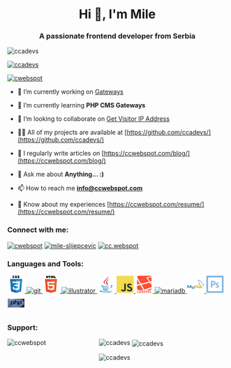 <h1 align="center">Hi 👋, I'm Mile</h1>
<h3 align="center">A passionate frontend developer from Serbia</h3>

<p align="left"> <img src="https://komarev.com/ghpvc/?username=ccadevs&label=Profile%20views&color=0e75b6&style=flat" alt="ccadevs" /> </p>

<p align="left"> <a href="https://github.com/ryo-ma/github-profile-trophy"><img src="https://github-profile-trophy.vercel.app/?username=ccadevs" alt="ccadevs" /></a> </p>

<p align="left"> <a href="https://twitter.com/cwebspot" target="blank"><img src="https://img.shields.io/twitter/follow/cwebspot?logo=twitter&style=for-the-badge" alt="cwebspot" /></a> </p>

- 🔭 I’m currently working on [Gateways](https://github.com/ccadevs/Gateways)

- 🌱 I’m currently learning **PHP CMS Gateways**

- 👯 I’m looking to collaborate on [Get Visitor IP Address](https://github.com/ccadevs/visitorIPAddress)

- 👨‍💻 All of my projects are available at [https://github.com/ccadevs/](https://github.com/ccadevs/)

- 📝 I regularly write articles on [https://ccwebspot.com/blog/](https://ccwebspot.com/blog/)

- 💬 Ask me about **Anything... :)**

- 📫 How to reach me **info@ccwebspot.com**

- 📄 Know about my experiences [https://ccwebspot.com/resume/](https://ccwebspot.com/resume/)

<h3 align="left">Connect with me:</h3>
<p align="left">
<a href="https://twitter.com/cwebspot" target="blank"><img align="center" src="https://raw.githubusercontent.com/rahuldkjain/github-profile-readme-generator/master/src/images/icons/Social/twitter.svg" alt="cwebspot" height="30" width="40" /></a>
<a href="https://linkedin.com/in/mile-slijepcevic" target="blank"><img align="center" src="https://raw.githubusercontent.com/rahuldkjain/github-profile-readme-generator/master/src/images/icons/Social/linked-in-alt.svg" alt="mile-slijepcevic" height="30" width="40" /></a>
<a href="https://instagram.com/cc.webspot" target="blank"><img align="center" src="https://raw.githubusercontent.com/rahuldkjain/github-profile-readme-generator/master/src/images/icons/Social/instagram.svg" alt="cc.webspot" height="30" width="40" /></a>
</p>

<h3 align="left">Languages and Tools:</h3>
<p align="left"> <a href="https://www.w3schools.com/css/" target="_blank"> <img src="https://raw.githubusercontent.com/devicons/devicon/master/icons/css3/css3-original-wordmark.svg" alt="css3" width="40" height="40"/> </a> <a href="https://git-scm.com/" target="_blank"> <img src="https://www.vectorlogo.zone/logos/git-scm/git-scm-icon.svg" alt="git" width="40" height="40"/> </a> <a href="https://www.w3.org/html/" target="_blank"> <img src="https://raw.githubusercontent.com/devicons/devicon/master/icons/html5/html5-original-wordmark.svg" alt="html5" width="40" height="40"/> </a> <a href="https://www.adobe.com/in/products/illustrator.html" target="_blank"> <img src="https://www.vectorlogo.zone/logos/adobe_illustrator/adobe_illustrator-icon.svg" alt="illustrator" width="40" height="40"/> </a> <a href="https://www.java.com" target="_blank"> <img src="https://raw.githubusercontent.com/devicons/devicon/master/icons/java/java-original.svg" alt="java" width="40" height="40"/> </a> <a href="https://developer.mozilla.org/en-US/docs/Web/JavaScript" target="_blank"> <img src="https://raw.githubusercontent.com/devicons/devicon/master/icons/javascript/javascript-original.svg" alt="javascript" width="40" height="40"/> </a> <a href="https://laravel.com/" target="_blank"> <img src="https://raw.githubusercontent.com/devicons/devicon/master/icons/laravel/laravel-plain-wordmark.svg" alt="laravel" width="40" height="40"/> </a> <a href="https://mariadb.org/" target="_blank"> <img src="https://www.vectorlogo.zone/logos/mariadb/mariadb-icon.svg" alt="mariadb" width="40" height="40"/> </a> <a href="https://www.mysql.com/" target="_blank"> <img src="https://raw.githubusercontent.com/devicons/devicon/master/icons/mysql/mysql-original-wordmark.svg" alt="mysql" width="40" height="40"/> </a> <a href="https://www.photoshop.com/en" target="_blank"> <img src="https://raw.githubusercontent.com/devicons/devicon/master/icons/photoshop/photoshop-line.svg" alt="photoshop" width="40" height="40"/> </a> <a href="https://www.php.net" target="_blank"> <img src="https://raw.githubusercontent.com/devicons/devicon/master/icons/php/php-original.svg" alt="php" width="40" height="40"/> </a> </p>

<h3 align="left">Support:</h3>
<p><a href="https://www.buymeacoffee.com/ccwebspot"> <img align="left" src="https://cdn.buymeacoffee.com/buttons/v2/default-yellow.png" height="50" width="210" alt="ccwebspot" /></a></p>

<p><img align="left" src="https://github-readme-stats.vercel.app/api/top-langs?username=ccadevs&show_icons=true&locale=en&layout=compact" alt="ccadevs" /></p>

<p>&nbsp;<img align="center" src="https://github-readme-stats.vercel.app/api?username=ccadevs&show_icons=true&locale=en" alt="ccadevs" /></p>

<p><img align="center" src="https://github-readme-streak-stats.herokuapp.com/?user=ccadevs&" alt="ccadevs" /></p>
